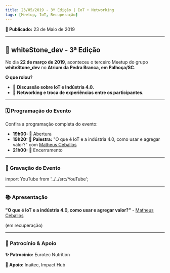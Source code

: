 ```yaml
---
title: 23/05/2019 - 3ª Edição | IoT + Networking
tags: [Meetup, IoT, Recuperação]
---
```


**📅 Publicado:** 23 de Maio de 2019

---

## 💪 whiteStone_dev - 3ª Edição

No dia **22 de março de 2019**, aconteceu o terceiro Meetup do grupo **whiteStone_dev** no **Atrium da Pedra Branca, em Palhoça/SC**.

**O que rolou?**

- 💬 **Discussão sobre IoT e Indústria 4.0.**
- 🔄 **Networking e troca de experiências entre os participantes.**

---

### 🗓️ Programação do Evento

Confira a programação completa do evento:

- **19h00:** 🚪 Abertura
- **19h20:** 🌟 **Palestra:** "O que é IoT e a indústria 4.0, como usar e agregar valor?" com [Matheus Ceballos](https://www.linkedin.com/in/matheus-ceballos-5557a837/)
- **21h00:** 📅 Encerramento

---

### 🎥 Gravação do Evento

import YouTube from '../../src/YouTube';

<YouTube id="pVggDH87bBE" />

---

### 📚 Apresentação

**"O que é IoT e a indústria 4.0, como usar e agregar valor?"** - [Matheus Ceballos](https://www.linkedin.com/in/matheus-ceballos-5557a837)

(em recuperação)

---

### 🏢 Patrocínio & Apoio

**✨ Patrocínio:** Eurotec Nutrition

**🤝 Apoio:** Inaitec, Impact Hub
